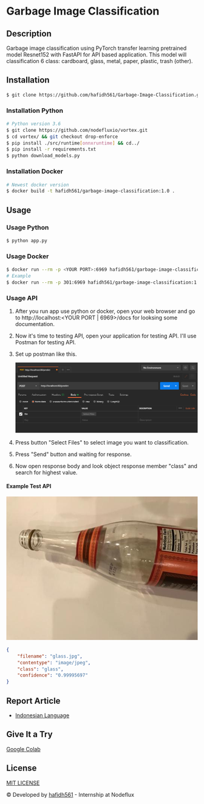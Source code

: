 # Garbage Image Classification

## Description

Garbage image classification using PyTorch transfer learning pretrained model Resnet152 with FastAPI for API based application. This model will classification 6 class: cardboard, glass, metal, paper, plastic, trash (other).

## Installation

```bash
$ git clone https://github.com/hafidh561/Garbage-Image-Classification.git
```

### Installation Python

```bash
# Python version 3.6
$ git clone https://github.com/nodefluxio/vortex.git
$ cd vortex/ && git checkout drop-enforce
$ pip install ./src/runtime[onnxruntime] && cd../
$ pip install -r requirements.txt
$ python download_models.py
```

### Installation Docker

```bash
# Newest docker version
$ docker build -t hafidh561/garbage-image-classification:1.0 .
```

## Usage

### Usage Python

```bash
$ python app.py
```

### Usage Docker

```bash
$ docker run --rm -p <YOUR PORT>:6969 hafidh561/garbage-image-classification:1.0
# Example
$ docker run --rm -p 301:6969 hafidh561/garbage-image-classification:1.0
```

### Usage API

1. After you run app use python or docker, open your web browser and go to http://localhost:<YOUR PORT | 6969>/docs for looksing some documentation.
2. Now it's time to testing API, open your application for testing API. I'll use Postman for testing API.
3. Set up postman like this.

    ![postman_body](screenshots/ss1.png)

4. Press button "Select Files" to select image you want to classification.
5. Press "Send" button and waiting for response.
6. Now open response body and look object response member "class" and search for highest value.

#### Example Test API

![metal](./test_model/glass.jpg)

```json
{
	"filename": "glass.jpg",
	"contentype": "image/jpeg",
	"class": "glass",
	"confidence": "0.99995697"
}
```

## Report Article

-   [Indonesian Language](https://docs.google.com/document/d/1w12SAlME0w9xAGnaB3kgvrVVqNbADNlxk2_pyF-LylM/edit?usp=sharing)

## Give It a Try

[Google Colab](https://drive.google.com/file/d/1JzcSHE1Evae__zj3bujTb_O-lEOaILk1/view?usp=sharing)

## License

[MIT LICENSE](./LICENSE)

© Developed by [hafidh561](https://github.com/hafidh561) - Internship at Nodeflux
